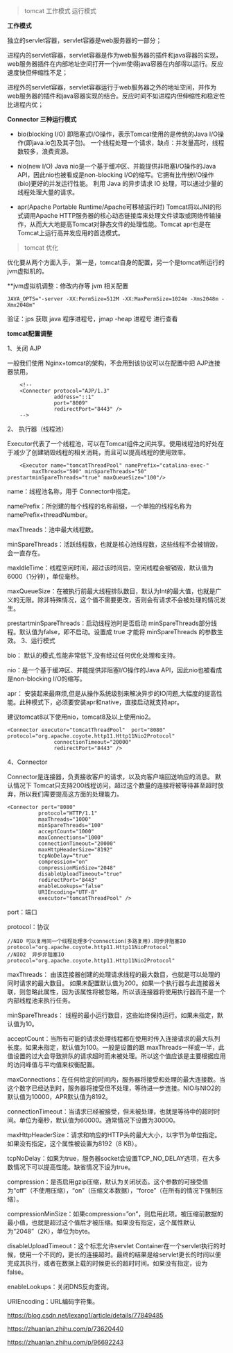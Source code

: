 > tomcat 工作模式 运行模式

**工作模式**

 独立的servlet容器，servlet容器是web服务器的一部分； 

 进程内的servlet容器，servlet容器是作为web服务器的插件和java容器的实现，web服务器插件在内部地址空间打开一个jvm使得java容器在内部得以运行。反应速度快但伸缩性不足； 

 进程外的servlet容器，servlet容器运行于web服务器之外的地址空间，并作为web服务器的插件和java容器实现的结合。反应时间不如进程内但伸缩性和稳定性比进程内优； 

**Connector  三种运行模式**

- bio(blocking I/O) 即阻塞式I/O操作，表示Tomcat使用的是传统的Java I/O操作(即java.io包及其子包)。
  一个线程处理一个请求，缺点：并发量高时，线程数较多，浪费资源。

- nio(new I/O) Java nio是一个基于缓冲区、并能提供非阻塞I/O操作的Java API，因此nio也被看成是non-blocking I/O的缩写。它拥有比传统I/O操作(bio)更好的并发运行性能。
  利用 Java 的异步请求 IO 处理，可以通过少量的线程处理大量的请求。

- apr(Apache Portable Runtime/Apache可移植运行时) Tomcat将以JNI的形式调用Apache HTTP服务器的核心动态链接库来处理文件读取或网络传输操作，从而大大地提高Tomcat对静态文件的处理性能。Tomcat apr也是在Tomcat上运行高并发应用的首选模式。

> tomcat 优化

优化要从两个方面入手， 第一是，tomcat自身的配置，另一个是tomcat所运行的jvm虚拟机的。 

**jvm虚拟机调整：修改内存等 jvm 相关配置

```
JAVA_OPTS="-server -XX:PermSize=512M -XX:MaxPermSize=1024m -Xms2048m -Xmx2048m"  
```

验证：jps 获取 java 程序进程号，jmap -heap 进程号 进行查看

**tomcat配置调整**

1、关闭 AJP

一般我们使用  Nginx+tomcat的架构，不会用到该协议可以在配置中把 AJP连接器禁用。 

```    
    <!--
    <Connector protocol="AJP/1.3"
               address="::1"
               port="8009"
               redirectPort="8443" />
    -->
```

2、 执行器（线程池） 

Executor代表了一个线程池，可以在Tomcat组件之间共享。使用线程池的好处在于减少了创建销毁线程的相关消耗，而且可以提高线程的使用效率。 

```
    <Executor name="tomcatThreadPool" namePrefix="catalina-exec-"
        maxThreads="500" minSpareThreads="50" prestartminSpareThreads="true" maxQueueSize="100"/>
```

 name：线程池名称，用于 Connector中指定。 

 namePrefix：所创建的每个线程的名称前缀，一个单独的线程名称为 namePrefix+threadNumber。 

 maxThreads：池中最大线程数。 

 minSpareThreads：活跃线程数，也就是核心池线程数，这些线程不会被销毁，会一直存在。 

 maxIdleTime：线程空闲时间，超过该时间后，空闲线程会被销毁，默认值为6000（1分钟），单位毫秒。 

 maxQueueSize：在被执行前最大线程排队数目，默认为Int的最大值，也就是广义的无限。除非特殊情况，这个值不需要更改，否则会有请求不会被处理的情况发生。 

prestartminSpareThreads：启动线程池时是否启动 minSpareThreads部分线程。默认值为false，即不启动。设置成 true 才能将 minSpareThreads 的参数生效。
3、运行模式

bio： 默认的模式,性能非常低下,没有经过任何优化处理和支持。 

nio：是一个基于缓冲区、并能提供非阻塞I/O操作的Java API，因此nio也被看成是non-blocking I/O的缩写。 

apr： 安装起来最麻烦,但是从操作系统级别来解决异步的IO问题,大幅度的提高性能。此种模式下，必须要安装apr和native，直接启动就支持apr。 

 建议tomcat8以下使用nio，tomcat8及以上使用nio2。

```
<Connector executor="tomcatThreadPool"  port="8080" protocol="org.apache.coyote.http11.Http11Nio2Protocol"
               connectionTimeout="20000"
               redirectPort="8443" />
```

4、Connector

Connector是连接器，负责接收客户的请求，以及向客户端回送响应的消息。  默认情况下 Tomcat只支持200线程访问，超过这个数量的连接将被等待甚至超时放弃，所以我们需要提高这方面的处理能力。 

```
<Connector port="8080"   
          protocol="HTTP/1.1"   
          maxThreads="1000"   
          minSpareThreads="100"   
          acceptCount="1000"  
          maxConnections="1000"  
          connectionTimeout="20000"   
          maxHttpHeaderSize="8192"  
          tcpNoDelay="true"  
          compression="on"  
          compressionMinSize="2048"  
          disableUploadTimeout="true"  
          redirectPort="8443"  
          enableLookups="false"  
          URIEncoding="UTF-8"
          executor="tomcatThreadPool" />  
```

port：端口

protocol：协议

```
//NIO 可以复用同一个线程处理多个connection(多路复用).同步非阻塞IO 
protocol="org.apache.coyote.http11.Http11NioProtocol"   
//NIO2  异步非阻塞IO 
protocol="org.apache.coyote.http11.Http11Nio2Protocol" 
```

 maxThreads： 由该连接器创建的处理请求线程的最大数目，也就是可以处理的同时请求的最大数目。  如果未配置默认值为200。如果一个执行器与此连接器关联，则忽略此属性，因为该属性将被忽略，所以该连接器将使用执行器而不是一个内部线程池来执行任务。 

 minSpareThreads： 线程的最小运行数目，这些始终保持运行。如果未指定，默认值为10。 

 acceptCount：当所有可能的请求处理线程都在使用时传入连接请求的最大队列长度。如果未指定，默认值为100。一般是设置的跟 maxThreads一样或一半，此值设置的过大会导致排队的请求超时而未被处理。所以这个值应该是主要根据应用的访问峰值与平均值来权衡配置。 

 maxConnections：在任何给定的时间内，服务器将接受和处理的最大连接数。当这个数字已经达到时，服务器将接受但不处理，等待进一步连接。NIO与NIO2的默认值为10000，APR默认值为8192。 

 connectionTimeout：当请求已经被接受，但未被处理，也就是等待中的超时时间。单位为毫秒，默认值为60000。通常情况下设置为30000。 

 maxHttpHeaderSize：请求和响应的HTTP头的最大大小，以字节为单位指定。如果没有指定，这个属性被设置为8192（8 KB）。 

 tcpNoDelay：如果为true，服务器socket会设置TCP_NO_DELAY选项，在大多数情况下可以提高性能。缺省情况下设为true。 

 compression：是否启用gzip压缩，默认为关闭状态。这个参数的可接受值为“off”（不使用压缩），“on”（压缩文本数据），“force”（在所有的情况下强制压缩）。 

 compressionMinSize：如果compression=”on”，则启用此项。被压缩前数据的最小值，也就是超过这个值后才被压缩。如果没有指定，这个属性默认为“2048”（2K），单位为byte。 

 disableUploadTimeout：这个标志允许servlet Container在一个servlet执行的时候，使用一个不同的，更长的连接超时。最终的结果是给servlet更长的时间以便完成其执行，或者在数据上载的时候更长的超时时间。如果没有指定，设为false。 

 enableLookups：关闭DNS反向查询。 

 URIEncoding：URL编码字符集。 

https://blog.csdn.net/lexang1/article/details/77849485

https://zhuanlan.zhihu.com/p/73620440

https://zhuanlan.zhihu.com/p/96692243



